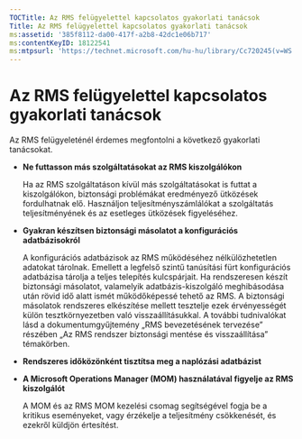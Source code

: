 ```yaml
---
TOCTitle: Az RMS felügyelettel kapcsolatos gyakorlati tanácsok
Title: Az RMS felügyelettel kapcsolatos gyakorlati tanácsok
ms:assetid: '385f8112-da00-417f-a2b8-42dc1e06b717'
ms:contentKeyID: 18122541
ms:mtpsurl: 'https://technet.microsoft.com/hu-hu/library/Cc720245(v=WS.10)'
---
```


Az RMS felügyelettel kapcsolatos gyakorlati tanácsok
====================================================

Az RMS felügyeleténél érdemes megfontolni a következő gyakorlati tanácsokat.

-   **Ne futtasson más szolgáltatásokat az RMS kiszolgálókon**

    Ha az RMS szolgáltatáson kívül más szolgáltatásokat is futtat a kiszolgálókon, biztonsági problémákat eredményező ütközések fordulhatnak elő. Használjon teljesítményszámlálókat a szolgáltatás teljesítményének és az esetleges ütközések figyeléséhez.

-   **Gyakran készítsen biztonsági másolatot a konfigurációs adatbázisokról**

    A konfigurációs adatbázisok az RMS működéséhez nélkülözhetetlen adatokat tárolnak. Emellett a legfelső szintű tanúsítási fürt konfigurációs adatbázisa tárolja a teljes telepítés kulcspárjait. Ha rendszeresen készít biztonsági másolatot, valamelyik adatbázis-kiszolgáló meghibásodása után rövid idő alatt ismét működőképessé tehető az RMS. A biztonsági másolatok rendszeres elkészítése mellett tesztelje ezek érvényességét külön tesztkörnyezetben való visszaállításukkal. A további tudnivalókat lásd a dokumentumgyűjtemény „RMS bevezetésének tervezése” részében „Az RMS rendszer biztonsági mentése és visszaállítása” témakörben.

-   **Rendszeres időközönként tisztítsa meg a naplózási adatbázist**

-   **A Microsoft Operations Manager (MOM) használatával figyelje az RMS kiszolgálót**

    A MOM és az RMS MOM kezelési csomag segítségével fogja be a kritikus eseményeket, vagy érzékelje a teljesítmény csökkenését, és ezekről küldjön értesítést.